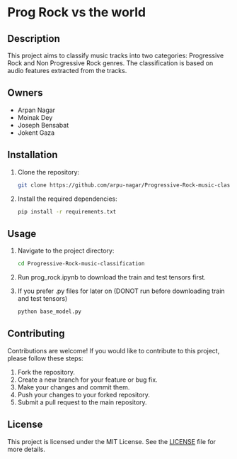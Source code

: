 # Prog Rock vs the world

## Description
This project aims to classify music tracks into two categories: Progressive Rock and Non Progressive Rock genres. The classification is based on audio features extracted from the tracks.

## Owners
- Arpan Nagar
- Moinak Dey
- Joseph Bensabat
- Jokent Gaza

## Installation
1. Clone the repository:
    ```bash
    git clone https://github.com/arpu-nagar/Progressive-Rock-music-classification.git
    ```
2. Install the required dependencies:
    ```bash
    pip install -r requirements.txt
    ```

## Usage
1. Navigate to the project directory:
    ```bash
    cd Progressive-Rock-music-classification
    ```
2. Run prog_rock.ipynb to download the train and test tensors first.

3. If you prefer .py files for later on (DONOT run before downloading train and test tensors)
    ```bash
    python base_model.py
    ```
## Contributing
Contributions are welcome! If you would like to contribute to this project, please follow these steps:
1. Fork the repository.
2. Create a new branch for your feature or bug fix.
3. Make your changes and commit them.
4. Push your changes to your forked repository.
5. Submit a pull request to the main repository.

## License
This project is licensed under the MIT License. See the [LICENSE](LICENSE) file for more details.